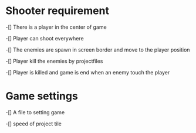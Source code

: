 # Shooter requirement
-[] There is a player in the center of game

-[] Player can shoot everywhere

-[] The enemies are spawn in screen border and move to the player position

-[] Player kill the enemies by projectfiles

-[] Player is killed and game is end when an enemy touch the player

# Game settings
-[] A file to setting game

-[] speed of project tile